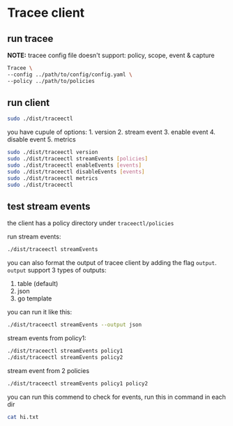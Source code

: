 # Tracee client

## run tracee

__NOTE:__ tracee config file doesn't support: policy, scope, event & capture

``` bash
Tracee \
--config ../path/to/config/config.yaml \
--policy ../path/to/policies 
```

## run client

``` bash
sudo ./dist/traceectl 
```

you have cupule of options:
    1. version
    2. stream event
    3. enable event
    4. disable event
    5. metrics

``` bash
sudo ./dist/traceectl version
sudo ./dist/traceectl streamEvents [policies]
sudo ./dist/traceectl enableEvents [events]
sudo ./dist/traceectl disableEvents [events]
sudo ./dist/traceectl metrics
sudo ./dist/traceectl 
```

## test stream events

the client has a policy directory under `traceectl/policies`

run stream events:

```bash
./dist/traceectl streamEvents
```

you can also format the output of tracee client by adding the flag `output`.
`output` support 3 types of outputs:

1. table (default)
2. json
3. go template

you can run it like this:

```bash
./dist/traceectl streamEvents --output json
```

stream events from policy1:

```bash
./dist/traceectl streamEvents policy1
./dist/traceectl streamEvents policy2
```

stream event from 2 policies

``` bash
./dist/traceectl streamEvents policy1 policy2
```

you can run this commend to check for events,
run this in command in each dir

``` bash
cat hi.txt
```
